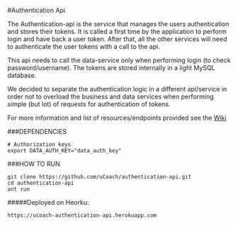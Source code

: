 #Authentication Api

The Authentication-api is the service that manages the users authentication and stores their tokens. It is called a first time by the application to perform login and have back a user token. After that, all the other services will need to authenticate the user tokens with a call to the api.

This api needs to call the data-service only when performing login (to check password/username). The tokens are stored internally in a light MySQL database.

We decided to separate the authentication logic in a different api/service in order not to overload the business and data services when performing simple (but lot) of requests for authentication of tokens.

For more information and list of resources/endpoints provided see the [Wiki](../../wiki)

###DEPENDENCIES

	# Authorization keys
	export DATA_AUTH_KEY="data_auth_key"

###HOW TO RUN

	git clone https://github.com/uCoach/authentication-api.git
	cd authentication-api
	ant run

#####Deployed on Heorku:

  	https://ucoach-authentication-api.herokuapp.com

